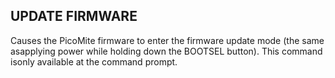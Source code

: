 ## UPDATE FIRMWARE

Causes the PicoMite firmware to enter the firmware update mode (the same asapplying power while holding down the BOOTSEL button). This command isonly available at the command prompt.